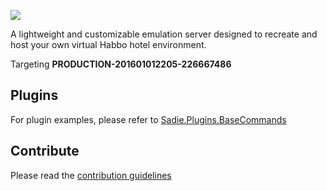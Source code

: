 ![](https://i.imgur.com/4XNDVHB.png)

A lightweight and customizable emulation server designed to recreate and host your own virtual Habbo hotel environment. 

Targeting **PRODUCTION-201601012205-226667486**

## Plugins
For plugin examples, please refer to [Sadie.Plugins.BaseCommands](https://github.com/project-sadie/Sadie.Plugins.BaseCommands)

## Contribute

Please read the [contribution guidelines](contributing.md)